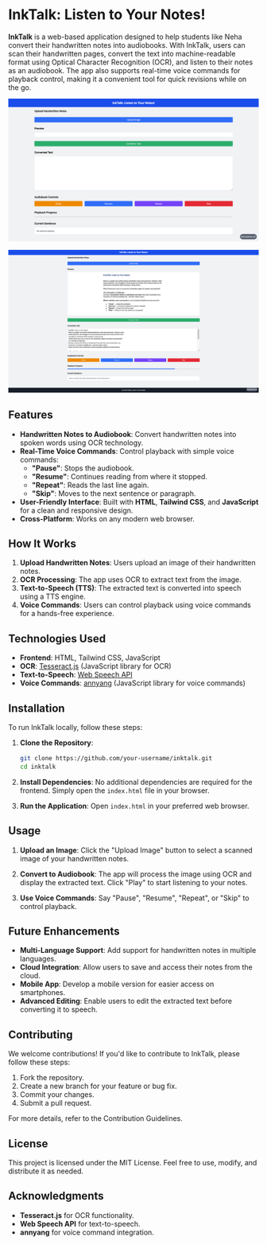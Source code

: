 # InkTalk: Listen to Your Notes!

**InkTalk** is a web-based application designed to help students like Neha convert their handwritten notes into audiobooks. With InkTalk, users can scan their handwritten pages, convert the text into machine-readable format using Optical Character Recognition (OCR), and listen to their notes as an audiobook. The app also supports real-time voice commands for playback control, making it a convenient tool for quick revisions while on the go.

![InkTalk Demo - Image 1](./image1.png)

![InkTalk Demo - Image 2](./image2.png)

## Features

-  **Handwritten Notes to Audiobook**: Convert handwritten notes into spoken words using OCR technology.
-  **Real-Time Voice Commands**: Control playback with simple voice commands:
   -  **"Pause"**: Stops the audiobook.
   -  **"Resume"**: Continues reading from where it stopped.
   -  **"Repeat"**: Reads the last line again.
   -  **"Skip"**: Moves to the next sentence or paragraph.
-  **User-Friendly Interface**: Built with **HTML**, **Tailwind CSS**, and **JavaScript** for a clean and responsive design.
-  **Cross-Platform**: Works on any modern web browser.

## How It Works

1. **Upload Handwritten Notes**: Users upload an image of their handwritten notes.
2. **OCR Processing**: The app uses OCR to extract text from the image.
3. **Text-to-Speech (TTS)**: The extracted text is converted into speech using a TTS engine.
4. **Voice Commands**: Users can control playback using voice commands for a hands-free experience.

## Technologies Used

-  **Frontend**: HTML, Tailwind CSS, JavaScript
-  **OCR**: [Tesseract.js](https://tesseract.projectnaptha.com/) (JavaScript library for OCR)
-  **Text-to-Speech**: [Web Speech API](https://developer.mozilla.org/en-US/docs/Web/API/Web_Speech_API)
-  **Voice Commands**: [annyang](https://github.com/TalAter/annyang) (JavaScript library for voice commands)

## Installation

To run InkTalk locally, follow these steps:

1. **Clone the Repository**:

   ```bash
   git clone https://github.com/your-username/inktalk.git
   cd inktalk
   ```

2. **Install Dependencies**:
   No additional dependencies are required for the frontend. Simply open the `index.html` file in your browser.

3. **Run the Application**:
   Open `index.html` in your preferred web browser.

## Usage

1. **Upload an Image**:
   Click the "Upload Image" button to select a scanned image of your handwritten notes.

2. **Convert to Audiobook**:
   The app will process the image using OCR and display the extracted text.
   Click "Play" to start listening to your notes.

3. **Use Voice Commands**:
   Say "Pause", "Resume", "Repeat", or "Skip" to control playback.

## Future Enhancements

-  **Multi-Language Support**: Add support for handwritten notes in multiple languages.
-  **Cloud Integration**: Allow users to save and access their notes from the cloud.
-  **Mobile App**: Develop a mobile version for easier access on smartphones.
-  **Advanced Editing**: Enable users to edit the extracted text before converting it to speech.

## Contributing

We welcome contributions! If you'd like to contribute to InkTalk, please follow these steps:

1. Fork the repository.
2. Create a new branch for your feature or bug fix.
3. Commit your changes.
4. Submit a pull request.

For more details, refer to the Contribution Guidelines.

## License

This project is licensed under the MIT License. Feel free to use, modify, and distribute it as needed.

## Acknowledgments

-  **Tesseract.js** for OCR functionality.
-  **Web Speech API** for text-to-speech.
-  **annyang** for voice command integration.
